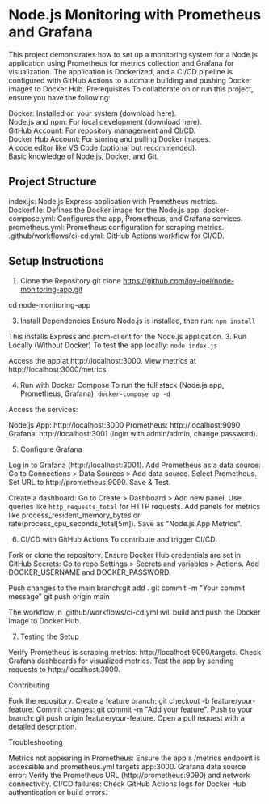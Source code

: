# Node.js Monitoring with Prometheus and Grafana
This project demonstrates how to set up a monitoring system for a Node.js application using Prometheus for metrics collection and Grafana for visualization. The application is Dockerized, and a CI/CD pipeline is configured with GitHub Actions to automate building and pushing Docker images to Docker Hub.
Prerequisites
To collaborate on or run this project, ensure you have the following:

Docker: Installed on your system (download here).  
Node.js and npm: For local development (download here).  
GitHub Account: For repository management and CI/CD.  
Docker Hub Account: For storing and pulling Docker images.  
A code editor like VS Code (optional but recommended).  
Basic knowledge of Node.js, Docker, and Git.

## Project Structure

index.js: Node.js Express application with Prometheus metrics.  
Dockerfile: Defines the Docker image for the Node.js app.
docker-compose.yml: Configures the app, Prometheus, and Grafana services.  
prometheus.yml: Prometheus configuration for scraping metrics.  
.github/workflows/ci-cd.yml: GitHub Actions workflow for CI/CD.  

## Setup Instructions
1. Clone the Repository
git clone https://github.com/joy-joel/node-monitoring-app.git

  cd node-monitoring-app

3. Install Dependencies
Ensure Node.js is installed, then run:
`npm install`

This installs Express and prom-client for the Node.js application.
3. Run Locally (Without Docker)
To test the app locally:
`node index.js`


Access the app at http://localhost:3000.
View metrics at http://localhost:3000/metrics.

4. Run with Docker Compose
To run the full stack (Node.js app, Prometheus, Grafana):
`docker-compose up -d`

Access the services:

Node.js App: http://localhost:3000
Prometheus: http://localhost:9090
Grafana: http://localhost:3001 (login with admin/admin, change password).

5. Configure Grafana

Log in to Grafana (http://localhost:3001).
Add Prometheus as a data source:
Go to Connections > Data Sources > Add data source.
Select Prometheus.
Set URL to http://prometheus:9090.
Save & Test.


Create a dashboard:
Go to Create > Dashboard > Add new panel.
Use queries like `http_requests_total` for HTTP requests.
Add panels for metrics like process_resident_memory_bytes or rate(process_cpu_seconds_total[5m]).
Save as "Node.js App Metrics".



6. CI/CD with GitHub Actions
To contribute and trigger CI/CD:

Fork or clone the repository.
Ensure Docker Hub credentials are set in GitHub Secrets:
Go to repo Settings > Secrets and variables > Actions.
Add DOCKER_USERNAME and DOCKER_PASSWORD.


Push changes to the main branch:git add .
git commit -m "Your commit message"
git push origin main

The workflow in .github/workflows/ci-cd.yml will build and push the Docker image to Docker Hub.

7. Testing the Setup

Verify Prometheus is scraping metrics: http://localhost:9090/targets.
Check Grafana dashboards for visualized metrics.
Test the app by sending requests to http://localhost:3000.

Contributing

Fork the repository.
Create a feature branch: git checkout -b feature/your-feature.
Commit changes: git commit -m "Add your feature".
Push to your branch: git push origin feature/your-feature.
Open a pull request with a detailed description.

Troubleshooting

Metrics not appearing in Prometheus: Ensure the app's /metrics endpoint is accessible and prometheus.yml targets app:3000.
Grafana data source error: Verify the Prometheus URL (http://prometheus:9090) and network connectivity.
CI/CD failures: Check GitHub Actions logs for Docker Hub authentication or build errors.

